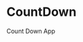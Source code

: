 # CountDown
 Count Down App
   
        
                                    
                             
                  
             
      
 
